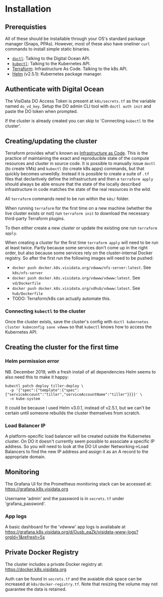 # Installation

## Prerequisties

All of these should be installable through your OS's standard package manager (Snaps, PPAs).
However, most of these also have oneliner `curl` commands to install simple static binaries.

  * [`doctl`](https://github.com/digitalocean/doctl): Talking to the Digital Ocean API. 
  * [`kubectl`](https://kubernetes.io/docs/tasks/tools/install-kubectl/): Talking to the Kubernetes API. 
  * [Terraform](https://learn.hashicorp.com/terraform/getting-started/install.html): Infrastructure As Code. Talking to the k8s API.
  * [Helm](https://v3.helm.sh/docs/intro/install/) (v2.5.1): Kubernetes package manager.

## Authenticate with Digital Ocean

The VisiData DO Access Token is present at `k8s/secrets.tf` as the variable named `do_vd_key`.
Setup the DO admin CLI tool with `doctl auth init` and paste the DO token when prompted.

If the cluster is already created you can skip to 'Connecting `kubectl` to the cluster'.

## Creating/updating the cluster

Terraform provides what's known as [Infrastructure as Code](https://en.wikipedia.org/wiki/Infrastructure_as_code). This is the practice of maintaining the exact and reproducible state of the compute resources and cluster in source code. It is possible to manually issue `doctl` (to create VMs) and `kubectl` (to create k8s apps) commands, but that quickly becomes unweildly. Instead it is possible to create a suite of `.tf` files that declaritvely define the infrastructure and then a `terraform apply` should always be able ensure that the state of the locally described infrastructure in code matches the state of the real resources in the wild.

All `terraform` commands need to be run within the `k8s/` folder.

When running `terraform` for the first time on a new machine (whether the live cluster exists
or not) run `terraform init` to download the necessary third-party Terraform plugins.

To then either create a new cluster or update the existing one run `terraform apply`.

When creating a cluster for the first time `terraform apply` will need to be run at least twice. Partly because some services don't come up in the right order, but also because some services
rely on the cluster-internal Docker registry. So after the first run the following images will need to be pushed:

  * `docker push docker.k8s.visidata.org/vdwww/nfs-server:latest`. See `k8s/nfs-server`
  * `docker push docker.k8s.visidata.org/vdwww/vdwww:latest`. See `vd/Dockerfile`
  * `docker push docker.k8s.visidata.org/vdhub/vdwww:latest`. See `hub/Dockerfile`
  * TODO: Terraform/k8s can actually automate this.

### Connecting `kubectl` to the cluster
Once the cluster exists, save the cluster's config with
`doctl kubernetes cluster kubeconfig save vdwww` so that `kubectl` knows how to access the Kubernetes API.

## Creating the cluster for the first time

### Helm permission error
NB. December 2019, with a fresh install of all dependencies Helm seems to also need this to make
it happy:

```
kubectl patch deploy tiller-deploy \
  -p '{"spec":{"template":{"spec":{"serviceAccount":"tiller","serviceAccountName":"tiller"}}}}' \
  -n kube-system
```

It could be because I used Helm v3.0.1, instead of v2.5.1, but we can't be certain until someone
rebuilds the cluster themselves from scratch.

### Load Balancer IP
A platform-specific load balancer will be created outside the Kubernetes cluster. On DO it
doesn't currently seem possible to associate a specific IP address. So you will need to look
at the DO UI under Networking->Load Balancers to find the new IP address and assign it as an
A record to the appropriate domain.

## Monitoring
The Grafana UI for the Prometheus monitoring stack can be accessed at: https://grafana.k8s.visidata.org

Username 'admin' and the password is in `secrets.tf` under 'grafana_password'.

### App logs

A basic dashboard for the 'vdwww' app logs is availabale at https://grafana.k8s.visidata.org/d/Ousb_eaZk/visidata-www-logs?orgId=1&refresh=5s

## Private Docker Registry
The cluster includes a private Docker registry at: https://docker.k8s.visidata.org

Auth can be found in `secrets.tf` and the avaiable disk space can be increased at `k8s/docker-registry.tf`. Note that resizing the volume may not guarantee the data is retained.

